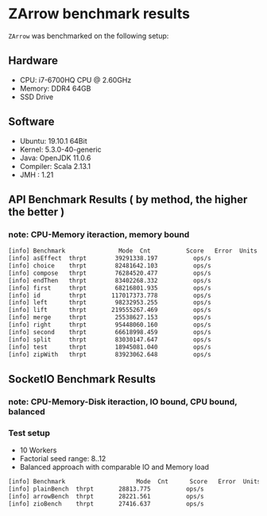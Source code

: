 # ZArrow benchmark results

`ZArrow` was benchmarked on the following setup:

## Hardware

* CPU: i7-6700HQ CPU @ 2.60GHz 
* Memory: DDR4 64GB
* SSD Drive 

## Software
* Ubuntu: 19.10.1 64Bit
* Kernel: 5.3.0-40-generic
* Java: OpenJDK 11.0.6
* Compiler: Scala 2.13.1
* JMH : 1.21

## API Benchmark Results ( by method, the higher the better )
### note: CPU-Memory iteraction, memory bound
```bash
[info] Benchmark               Mode  Cnt          Score   Error  Units
[info] asEffect  thrpt        39291338.197          ops/s
[info] choice    thrpt        82481642.103          ops/s
[info] compose   thrpt        76284520.477          ops/s
[info] endThen   thrpt        83402268.332          ops/s
[info] first     thrpt        68216801.935          ops/s
[info] id        thrpt       117017373.778          ops/s
[info] left      thrpt        98232953.255          ops/s
[info] lift      thrpt       219555267.469          ops/s
[info] merge     thrpt        25538627.153          ops/s
[info] right     thrpt        95448060.160          ops/s
[info] second    thrpt        66618998.459          ops/s
[info] split     thrpt        83030147.647          ops/s
[info] test      thrpt        18945081.040          ops/s
[info] zipWith   thrpt        83923062.648          ops/s
```

## SocketIO Benchmark Results 
### note: CPU-Memory-Disk iteraction, IO bound, CPU bound, balanced

### Test setup
* 10 Workers 
* Factorial seed range: 8..12
* Balanced approach with comparable IO and Memory load

```bash
[info] Benchmark                    Mode  Cnt      Score   Error  Units
[info] plainBench  thrpt       28813.775          ops/s
[info] arrowBench  thrpt       28221.561          ops/s
[info] zioBench    thrpt       27416.637          ops/s
```